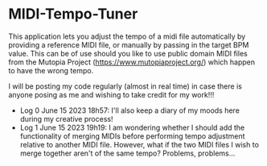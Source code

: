 # MIDI-Tempo-Tuner
This application lets you adjust the tempo of a midi file automatically by providing a reference MIDI file, or manually by passing in the target BPM value. This can be of use should you like to use public domain MIDI files from the Mutopia Project (https://www.mutopiaproject.org/) which happen to have the wrong tempo.

I will be posting my code regularly (almost in real time) in case there is anyone posing as me and wishing to take credit for my work!!!

- Log 0 June 15 2023 18h57: I'll also keep a diary of my moods here during my creative process!
- Log 1 June 15 2023 19h19: I am wondering whether I should add the functionality of merging MIDIs before performing tempo adjustment relative to another MIDI file. However, what if the two MIDI files I wish to merge together aren't of the same tempo? Problems, problems...
